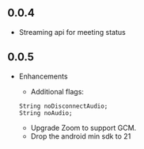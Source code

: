 ## 0.0.4

* Streaming api for meeting status
## 0.0.5

* Enhancements

    * Additional flags:   
  ```
  String noDisconnectAudio; 
  String noAudio;
  ```
    * Upgrade Zoom to support GCM.
    * Drop the android min sdk to 21
